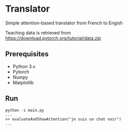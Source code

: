 # Translator

Simple attention-based translator from French to Engish

Teaching data is retrieved from https://download.pytorch.org/tutorial/data.zip

## Prerequisites

- Python 3.x
- Pytorch
- Numpy
- Matplotlib

## Run

```
python -i main.py
...
>> evaluateAndShowAttention("je suis un chat noir")
...
```

